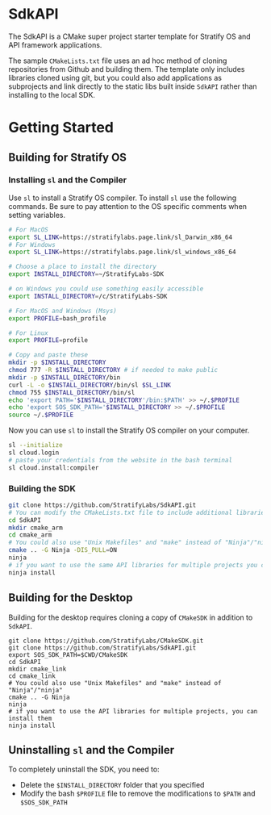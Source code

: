 # SdkAPI

The SdkAPI is a CMake super project starter template for Stratify OS and API framework applications.

The sample `CMakeLists.txt` file uses an ad hoc method of cloning repositories from Github and building them. The template only includes libraries cloned using git, but you could also add applications as subprojects and link directly to the static libs built inside `SdkAPI` rather than installing to the local SDK.

# Getting Started

## Building for Stratify OS

### Installing `sl` and the Compiler

Use `sl` to install a Stratify OS compiler. To install `sl` use the following commands. Be sure to pay attention to the OS specific comments when setting variables.

```bash
# For MacOS
export SL_LINK=https://stratifylabs.page.link/sl_Darwin_x86_64
# For Windows
export SL_LINK=https://stratifylabs.page.link/sl_windows_x86_64

# Choose a place to install the directory
export INSTALL_DIRECTORY=~/StratifyLabs-SDK

# on Windows you could use something easily accessible
export INSTALL_DIRECTORY=/c/StratifyLabs-SDK

# For MacOS and Windows (Msys)
export PROFILE=bash_profile

# For Linux
export PROFILE=profile
```

```bash
# Copy and paste these
mkdir -p $INSTALL_DIRECTORY
chmod 777 -R $INSTALL_DIRECTORY # if needed to make public
mkdir -p $INSTALL_DIRECTORY/bin
curl -L -o $INSTALL_DIRECTORY/bin/sl $SL_LINK
chmod 755 $INSTALL_DIRECTORY/bin/sl
echo 'export PATH='$INSTALL_DIRECTORY'/bin:$PATH' >> ~/.$PROFILE
echo 'export SOS_SDK_PATH='$INSTALL_DIRECTORY >> ~/.$PROFILE
source ~/.$PROFILE
```

Now you can use `sl` to install the Stratify OS compiler on your computer.

```bash
sl --initialize
sl cloud.login
# paste your credentials from the website in the bash terminal
sl cloud.install:compiler
```

### Building the SDK

```bash 
git clone https://github.com/StratifyLabs/SdkAPI.git
# You can modify the CMakeLists.txt file to include additional libraries if needed
cd SdkAPI
mkdir cmake_arm
cd cmake_arm
# You could also use "Unix Makefiles" and "make" instead of "Ninja"/"ninja"
cmake .. -G Ninja -DIS_PULL=ON
ninja
# if you want to use the same API libraries for multiple projects you can install them
ninja install
```

## Building for the Desktop

Building for the desktop requires cloning a copy of `CMakeSDK` in addition to `SdkAPI`.

```
git clone https://github.com/StratifyLabs/CMakeSDK.git
git clone https://github.com/StratifyLabs/SdkAPI.git
export SOS_SDK_PATH=$CWD/CMakeSDK
cd SdkAPI
mkdir cmake_link
cd cmake_link
# You could also use "Unix Makefiles" and "make" instead of "Ninja"/"ninja"
cmake .. -G Ninja
ninja
# if you want to use the API libraries for multiple projects, you can install them
ninja install
```

## Uninstalling `sl` and the Compiler

To completely uninstall the SDK, you need to:

- Delete the `$INSTALL_DIRECTORY` folder that you specified
- Modify the bash `$PROFILE` file to remove the modifications to `$PATH` and `$SOS_SDK_PATH`
